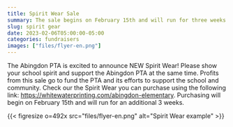 ```yaml
--- 
title: Spirit Wear Sale
summary: The sale begins on February 15th and will run for three weeks.
slug: spirit gear
date: 2023-02-06T05:00:00-05:00
categories: fundraisers
images: ["files/flyer-en.png"]
---
```


The Abingdon PTA is excited to announce NEW Spirit Wear! Please show your school spirit and support the Abingdon PTA at the same time. Profits from this sale go to fund the PTA and its efforts to support the school and community. Check our the Spirit Wear you can purchase using the following link: https://whitewaterprinting.com/abingdon-elementary. Purchasing will begin on February 15th and will run for an additional 3 weeks.

{{< figresize o=492x src="files/flyer-en.png" alt="Spirit Wear example" >}}